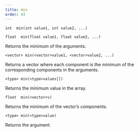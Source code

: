 ```yaml
---
title: min
order: 43
---
```

`int  min(int value1, int value2, ...)`

`float  min(float value1, float value2, ...)`

Returns the minimum of the arguments.

`<vector> min(<vector>value1, <vector>value2, ...)`

Returns a vector where each component is the minimum of the corresponding components in the arguments.

`<type> min(<type>values[])`

Returns the minimum value in the array.

`float  min(<vector>v)`

Returns the minimum of the vector’s components.

`<type> min(<type>value)`

Returns the argument.
